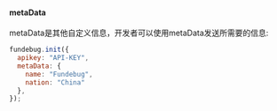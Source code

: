 #### metaData

metaData是其他自定义信息，开发者可以使用metaData发送所需要的信息:

```js
fundebug.init({
  apikey: "API-KEY",
  metaData: {
    name: "Fundebug",
    nation: "China"
  },
});
```
